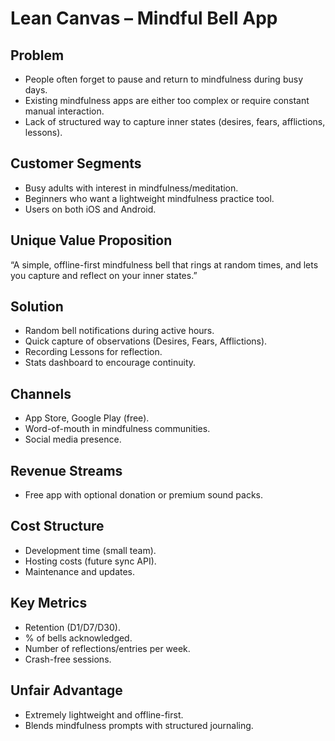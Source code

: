 # Lean Canvas – Mindful Bell App

## Problem
- People often forget to pause and return to mindfulness during busy days.
- Existing mindfulness apps are either too complex or require constant manual interaction.
- Lack of structured way to capture inner states (desires, fears, afflictions, lessons).

## Customer Segments
- Busy adults with interest in mindfulness/meditation.
- Beginners who want a lightweight mindfulness practice tool.
- Users on both iOS and Android.

## Unique Value Proposition
“A simple, offline-first mindfulness bell that rings at random times, and lets you capture and reflect on your inner states.”

## Solution
- Random bell notifications during active hours.
- Quick capture of observations (Desires, Fears, Afflictions).
- Recording Lessons for reflection.
- Stats dashboard to encourage continuity.

## Channels
- App Store, Google Play (free).
- Word-of-mouth in mindfulness communities.
- Social media presence.

## Revenue Streams
- Free app with optional donation or premium sound packs.

## Cost Structure
- Development time (small team).
- Hosting costs (future sync API).
- Maintenance and updates.

## Key Metrics
- Retention (D1/D7/D30).
- % of bells acknowledged.
- Number of reflections/entries per week.
- Crash-free sessions.

## Unfair Advantage
- Extremely lightweight and offline-first.
- Blends mindfulness prompts with structured journaling.
